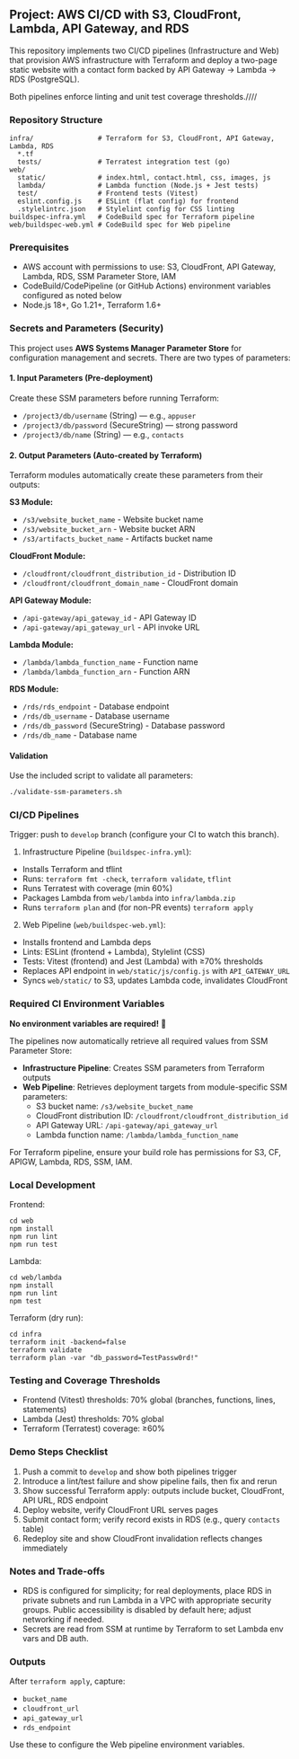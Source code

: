 ## Project: AWS CI/CD with S3, CloudFront, Lambda, API Gateway, and RDS

This repository implements two CI/CD pipelines (Infrastructure and Web) that provision AWS infrastructure with Terraform and deploy a two-page static website with a contact form backed by API Gateway → Lambda → RDS (PostgreSQL).

Both pipelines enforce linting and unit test coverage thresholds.////

### Repository Structure

```
infra/                # Terraform for S3, CloudFront, API Gateway, Lambda, RDS
  *.tf
  tests/              # Terratest integration test (go)
web/
  static/             # index.html, contact.html, css, images, js
  lambda/             # Lambda function (Node.js + Jest tests)
  test/               # Frontend tests (Vitest)
  eslint.config.js    # ESLint (flat config) for frontend
  .stylelintrc.json   # Stylelint config for CSS linting
buildspec-infra.yml   # CodeBuild spec for Terraform pipeline
web/buildspec-web.yml # CodeBuild spec for Web pipeline
```

### Prerequisites

- AWS account with permissions to use: S3, CloudFront, API Gateway, Lambda, RDS, SSM Parameter Store, IAM
- CodeBuild/CodePipeline (or GitHub Actions) environment variables configured as noted below
- Node.js 18+, Go 1.21+, Terraform 1.6+

### Secrets and Parameters (Security)

This project uses **AWS Systems Manager Parameter Store** for configuration management and secrets. There are two types of parameters:

#### **1. Input Parameters (Pre-deployment)**
Create these SSM parameters before running Terraform:

- `/project3/db/username` (String) — e.g., `appuser`
- `/project3/db/password` (SecureString) — strong password
- `/project3/db/name` (String) — e.g., `contacts`

#### **2. Output Parameters (Auto-created by Terraform)**
Terraform modules automatically create these parameters from their outputs:

**S3 Module:**
- `/s3/website_bucket_name` - Website bucket name
- `/s3/website_bucket_arn` - Website bucket ARN
- `/s3/artifacts_bucket_name` - Artifacts bucket name

**CloudFront Module:**
- `/cloudfront/cloudfront_distribution_id` - Distribution ID
- `/cloudfront/cloudfront_domain_name` - CloudFront domain

**API Gateway Module:**
- `/api-gateway/api_gateway_id` - API Gateway ID
- `/api-gateway/api_gateway_url` - API invoke URL

**Lambda Module:**
- `/lambda/lambda_function_name` - Function name
- `/lambda/lambda_function_arn` - Function ARN

**RDS Module:**
- `/rds/rds_endpoint` - Database endpoint
- `/rds/db_username` - Database username
- `/rds/db_password` (SecureString) - Database password
- `/rds/db_name` - Database name

#### **Validation**
Use the included script to validate all parameters:
```bash
./validate-ssm-parameters.sh
```

### CI/CD Pipelines

Trigger: push to `develop` branch (configure your CI to watch this branch).

1) Infrastructure Pipeline (`buildspec-infra.yml`):
- Installs Terraform and tflint
- Runs: `terraform fmt -check`, `terraform validate`, `tflint`
- Runs Terratest with coverage (min 60%)
- Packages Lambda from `web/lambda` into `infra/lambda.zip`
- Runs `terraform plan` and (for non-PR events) `terraform apply`

2) Web Pipeline (`web/buildspec-web.yml`):
- Installs frontend and Lambda deps
- Lints: ESLint (frontend + Lambda), Stylelint (CSS)
- Tests: Vitest (frontend) and Jest (Lambda) with ≥70% thresholds
- Replaces API endpoint in `web/static/js/config.js` with `API_GATEWAY_URL`
- Syncs `web/static/` to S3, updates Lambda code, invalidates CloudFront

### Required CI Environment Variables

**No environment variables are required!** 🎉

The pipelines now automatically retrieve all required values from SSM Parameter Store:

- **Infrastructure Pipeline**: Creates SSM parameters from Terraform outputs
- **Web Pipeline**: Retrieves deployment targets from module-specific SSM parameters:
  - S3 bucket name: `/s3/website_bucket_name`
  - CloudFront distribution ID: `/cloudfront/cloudfront_distribution_id`
  - API Gateway URL: `/api-gateway/api_gateway_url`
  - Lambda function name: `/lambda/lambda_function_name`

For Terraform pipeline, ensure your build role has permissions for S3, CF, APIGW, Lambda, RDS, SSM, IAM.

### Local Development

Frontend:

```
cd web
npm install
npm run lint
npm run test
```

Lambda:

```
cd web/lambda
npm install
npm run lint
npm test
```

Terraform (dry run):

```
cd infra
terraform init -backend=false
terraform validate
terraform plan -var "db_password=TestPassw0rd!"
```

### Testing and Coverage Thresholds

- Frontend (Vitest) thresholds: 70% global (branches, functions, lines, statements)
- Lambda (Jest) thresholds: 70% global
- Terraform (Terratest) coverage: ≥60%

### Demo Steps Checklist

1. Push a commit to `develop` and show both pipelines trigger
2. Introduce a lint/test failure and show pipeline fails, then fix and rerun
3. Show successful Terraform apply: outputs include bucket, CloudFront, API URL, RDS endpoint
4. Deploy website, verify CloudFront URL serves pages
5. Submit contact form; verify record exists in RDS (e.g., query `contacts` table)
6. Redeploy site and show CloudFront invalidation reflects changes immediately

### Notes and Trade-offs

- RDS is configured for simplicity; for real deployments, place RDS in private subnets and run Lambda in a VPC with appropriate security groups. Public accessibility is disabled by default here; adjust networking if needed.
- Secrets are read from SSM at runtime by Terraform to set Lambda env vars and DB auth.

### Outputs

After `terraform apply`, capture:

- `bucket_name`
- `cloudfront_url`
- `api_gateway_url`
- `rds_endpoint`

Use these to configure the Web pipeline environment variables.
